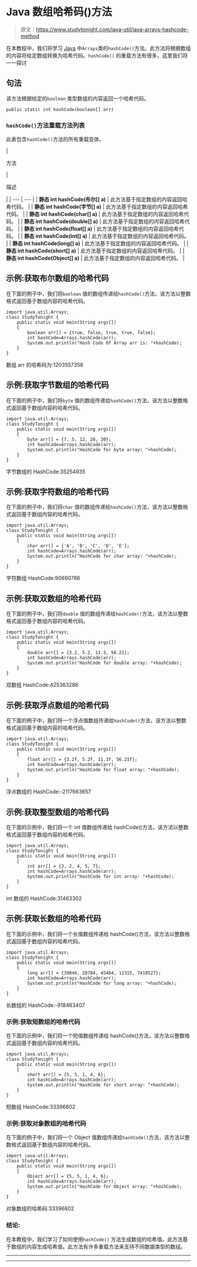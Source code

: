 # Java 数组哈希码()方法

> 原文：<https://www.studytonight.com/java-util/java-arrays-hashcode-method>

在本教程中，我们将学习 [Java](https://www.studytonight.com/java/) 中`Arrays`类的`hashCode()`方法。此方法将根据数组的内容将给定数组转换为哈希代码。`hashCode()` 的重载方法有很多，这里我们将一一探讨

## 句法

该方法根据给定的`boolean` 类型数组的内容返回一个哈希代码。

```
public static int hashCode(boolean[] arr)
```

### `hashCode()`方法重载方法列表

此表包含`hashCode()`方法的所有重载变体。

| 

方法

 | 

描述

 |
| --- | --- |
| **静态 int hashCode(布尔[] a)** | 此方法基于指定数组的内容返回哈希代码。 |
| **静态 int hashCode(字节[] a)** | 此方法基于指定数组的内容返回哈希代码。 |
| **静态 int hashCode(char[] a)** | 此方法基于指定数组的内容返回哈希代码。 |
| **静态 int hashCode(double[] a)** | 此方法基于指定数组的内容返回哈希代码。 |
| **静态 int hashCode(float[] a)** | 此方法基于指定数组的内容返回哈希代码。 |
| **静态 int hashCode(int[] a)** | 此方法基于指定数组的内容返回哈希代码。 |
| **静态 int hashCode(long[] a)** | 此方法基于指定数组的内容返回哈希代码。 |
| **静态 int hashCode(short[] a)** | 此方法基于指定数组的内容返回哈希代码。 |
| **静态 int hashCode(Object[] a)** | 此方法基于指定数组的内容返回哈希代码。 |

## 示例:获取布尔数组的哈希代码

在下面的例子中，我们将`boolean` 值的数组传递给`hashCode()`方法，该方法以整数格式返回基于数组内容的哈希代码。

```
import java.util.Arrays;
class StudyTonight { 
	public static void main(String args[]) 
	{ 
		boolean arr[] = {true, false, true, true, false}; 		  
		int hashCode=Arrays.hashCode(arr);
		System.out.println("Hash Code Of Array arr is: "+hashCode);
	} 
}
```

数组 arr 的哈希码为:1203557358

## 示例:获取字节数组的哈希代码

在下面的例子中，我们将`byte` 值的数组传递给`hashCode()`方法，该方法以整数格式返回基于数组内容的哈希代码。

```
import java.util.Arrays;
class StudyTonight { 
	public static void main(String args[]) 
	{ 
		byte arr[] = {7, 5, 12, 20, 30}; 		  
		int hashCode=Arrays.hashCode(arr);
		System.out.println("HashCode for byte array: "+hashCode);
	} 
}
```

字节数组的 HashCode:35254935

## 示例:获取字符数组的哈希代码

在下面的例子中，我们将`char` 值的数组传递给`hashCode()`方法，该方法以整数格式返回基于数组内容的哈希代码。

```
import java.util.Arrays;
class StudyTonight { 
	public static void main(String args[]) 
	{ 
		char arr[] = {'A', 'B', 'C', 'D', 'E'}; 		  
		int hashCode=Arrays.hashCode(arr);
		System.out.println("HashCode for char array: "+hashCode);
	} 
}
```

字符数组 HashCode:90690786

## 示例:获取双数组的哈希代码

在下面的例子中，我们将`double` 值的数组传递给`hashCode()`方法，该方法以整数格式返回基于数组内容的哈希代码。

```
import java.util.Arrays;
class StudyTonight { 
	public static void main(String args[]) 
	{ 
		double arr[] = {3.2, 5.2, 11.3, 56.21}; 		  
		int hashCode=Arrays.hashCode(arr);
		System.out.println("HashCode for double array: "+hashCode);
	} 
}
```

双数组 HashCode:425363286

## 示例:获取浮点数组的哈希代码

在下面的例子中，我们将一个浮点值数组传递给`hashCode()`方法，该方法以整数格式返回基于数组内容的哈希代码。

```
import java.util.Arrays;
class StudyTonight { 
	public static void main(String args[]) 
	{ 
		float arr[] = {3.2f, 5.2f, 11.3f, 56.21f}; 		  
		int hashCode=Arrays.hashCode(arr);
		System.out.println("HashCode for float array: "+hashCode);
	} 
}
```

浮点数组的 HashCode:-2117663657

## 示例:获取整型数组的哈希代码

在下面的示例中，我们将一个 int 值数组传递给 hashCode()方法，该方法以整数格式返回基于数组内容的哈希代码。

```
import java.util.Arrays;
class StudyTonight { 
	public static void main(String args[]) 
	{ 
		int arr[] = {3, 2, 4, 5, 7}; 		  
		int hashCode=Arrays.hashCode(arr);
		System.out.println("HashCode for int array: "+hashCode);
	} 
}
```

int 数组的 HashCode:31463302

## 示例:获取长数组的哈希代码

在下面的示例中，我们将一个长值数组传递给 hashCode()方法，该方法以整数格式返回基于数组内容的哈希代码。

```
import java.util.Arrays;
class StudyTonight { 
	public static void main(String args[]) 
	{ 
		long arr[] = {39846, 28784, 45464, 12315, 7418527}; 		  
		int hashCode=Arrays.hashCode(arr);
		System.out.println("HashCode for long array: "+hashCode);
	} 
}
```

长数组的 HashCode:-918463407

### 示例:获取短数组的哈希代码

在下面的示例中，我们将一个短值数组传递给 hashCode()方法，该方法以整数格式返回基于数组内容的哈希代码。

```
import java.util.Arrays;
class StudyTonight { 
	public static void main(String args[]) 
	{ 
		short arr[] = {5, 5, 1, 4, 6}; 		  
		int hashCode=Arrays.hashCode(arr);
		System.out.println("HashCode for short array: "+hashCode);
	} 
}
```

短数组 HashCode:33396802

### 示例:获取对象数组的哈希代码

在下面的例子中，我们将一个 Object 值数组传递给`hashCode()`方法，该方法以整数格式返回基于数组内容的哈希代码。

```
import java.util.Arrays;
class StudyTonight { 
	public static void main(String args[]) 
	{ 
		Object arr[] = {5, 5, 1, 4, 6}; 		  
		int hashCode=Arrays.hashCode(arr);
		System.out.println("HashCode for Object array: "+hashCode);
	} 
}
```

对象数组的哈希码:33396802

### 结论:

在本教程中，我们学习了如何使用`hashCode()` 方法生成数组的哈希值。此方法基于数组的内容生成哈希值。此方法有许多重载方法来支持不同数据类型的数组。

* * *

* * *